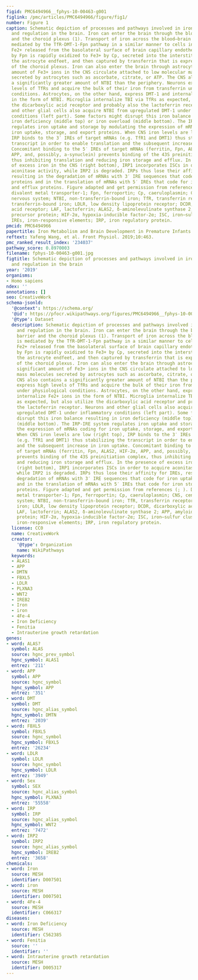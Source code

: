 ```yaml
---
figid: PMC6494966__fphys-10-00463-g001
figlink: /pmc/articles/PMC6494966/figure/fig1/
number: Figure 1
caption: Schematic depiction of processes and pathways involved in iron homeostasis
  and regulation in the brain. Iron can enter the brain through the blood–brain barrier
  and the choroid plexus (1). Transport of iron across the blood–brain barrier is
  mediated by the TfR-DMT-1-Fpn pathway in a similar manner to cells in the periphery.
  Fe2+ released from the basolateral surface of brain capillary endothelial cells
  by Fpn is rapidly oxidized to Fe3+ by Cp, secreted into the interstitium through
  the astrocyte endfeet, and then captured by transferrin that is expressed by cells
  of the choroid plexus. Iron can also enter the brain through astrocytes (2). A significant
  amount of Fe3+ ions in the CNS circulate attached to low molecular mass molecules
  secreted by astrocytes such as ascorbate, citrate, or ATP. The CNS also contains
  a significantly greater amount of NTBI than the periphery. Neurons express high
  levels of TfRs and acquire the bulk of their iron from transferrin under physiological
  conditions. Astrocytes, on the other hand, express DMT-1 and internalize Fe2+ ions
  in the form of NTBI. Microglia internalize TBI via TfRs as expected, but also utilize
  the dicarboxylic acid receptor and probably also the lactoferrin receptor. Neurons
  and other glial cells also acquire NTBI from upregulated DMT-1 under inflammatory
  conditions (left part). Some factors might disrupt this iron balance resulting in
  iron deficiency (middle top) or iron overload (middle bottom). The IRP-IRE system
  regulates iron uptake and storage by modulating the expression of mRNAs coding for
  iron uptake, storage, and export proteins. When CNS iron levels are low (right top),
  IRP binds to the 3′ IREs of target mRNAs (e.g. TfR1 and DMT1) thus stabilizing the
  transcript in order to enable translation and the subsequent increase in iron uptake.
  Concomitant binding to the 5′ IREs of target mRNAs (ferritin, Fpn, ALAS2, HIF-2α,
  APP, and, possibly, a-synuclein) prevents binding of the 43S preinitiation complex,
  thus inhibiting translation and reducing iron storage and efflux. In the presence
  of excess iron in the CNS (right bottom), IRP1 incorporates ISCs in order to acquire
  aconitase activity, while IRP2 is degraded. IRPs thus lose their affinity for IREs,
  resulting in the degradation of mRNAs with 3′ IRE sequences that code for iron uptake
  proteins and in the translation of mRNAs with 5′ IREs that code for iron storage
  and efflux proteins. Figure adapted and get permission from references (; ). DMT-1,
  divalent metal transporter-1; Fpn, ferroportin; Cp, caeruloplasmin; CNS, central
  nervous system; NTBI, non-transferrin-bound iron; TfR, transferrin receptor; TBI,
  transferrin-bound iron; LDLR, low density lipoprotein receptor; DCDR, dicarboxylic
  acid receptor; LAF, lactoferrin; ALAS2, δ-aminolevulinate synthase 2; APP, amyloid
  precursor protein; HIF-2α, hypoxia-inducible factor-2α; ISC, iron–sulfur cluster;
  IREs, iron-responsive elements; IRP, iron regulatory protein.
pmcid: PMC6494966
papertitle: Iron Metabolism and Brain Development in Premature Infants.
reftext: Yafeng Wang, et al. Front Physiol. 2019;10:463.
pmc_ranked_result_index: '234037'
pathway_score: 0.8970003
filename: fphys-10-00463-g001.jpg
figtitle: Schematic depiction of processes and pathways involved in iron homeostasis
  and regulation in the brain
year: '2019'
organisms:
- Homo sapiens
ndex: ''
annotations: []
seo: CreativeWork
schema-jsonld:
  '@context': https://schema.org/
  '@id': https://pfocr.wikipathways.org/figures/PMC6494966__fphys-10-00463-g001.html
  '@type': Dataset
  description: Schematic depiction of processes and pathways involved in iron homeostasis
    and regulation in the brain. Iron can enter the brain through the blood–brain
    barrier and the choroid plexus (1). Transport of iron across the blood–brain barrier
    is mediated by the TfR-DMT-1-Fpn pathway in a similar manner to cells in the periphery.
    Fe2+ released from the basolateral surface of brain capillary endothelial cells
    by Fpn is rapidly oxidized to Fe3+ by Cp, secreted into the interstitium through
    the astrocyte endfeet, and then captured by transferrin that is expressed by cells
    of the choroid plexus. Iron can also enter the brain through astrocytes (2). A
    significant amount of Fe3+ ions in the CNS circulate attached to low molecular
    mass molecules secreted by astrocytes such as ascorbate, citrate, or ATP. The
    CNS also contains a significantly greater amount of NTBI than the periphery. Neurons
    express high levels of TfRs and acquire the bulk of their iron from transferrin
    under physiological conditions. Astrocytes, on the other hand, express DMT-1 and
    internalize Fe2+ ions in the form of NTBI. Microglia internalize TBI via TfRs
    as expected, but also utilize the dicarboxylic acid receptor and probably also
    the lactoferrin receptor. Neurons and other glial cells also acquire NTBI from
    upregulated DMT-1 under inflammatory conditions (left part). Some factors might
    disrupt this iron balance resulting in iron deficiency (middle top) or iron overload
    (middle bottom). The IRP-IRE system regulates iron uptake and storage by modulating
    the expression of mRNAs coding for iron uptake, storage, and export proteins.
    When CNS iron levels are low (right top), IRP binds to the 3′ IREs of target mRNAs
    (e.g. TfR1 and DMT1) thus stabilizing the transcript in order to enable translation
    and the subsequent increase in iron uptake. Concomitant binding to the 5′ IREs
    of target mRNAs (ferritin, Fpn, ALAS2, HIF-2α, APP, and, possibly, a-synuclein)
    prevents binding of the 43S preinitiation complex, thus inhibiting translation
    and reducing iron storage and efflux. In the presence of excess iron in the CNS
    (right bottom), IRP1 incorporates ISCs in order to acquire aconitase activity,
    while IRP2 is degraded. IRPs thus lose their affinity for IREs, resulting in the
    degradation of mRNAs with 3′ IRE sequences that code for iron uptake proteins
    and in the translation of mRNAs with 5′ IREs that code for iron storage and efflux
    proteins. Figure adapted and get permission from references (; ). DMT-1, divalent
    metal transporter-1; Fpn, ferroportin; Cp, caeruloplasmin; CNS, central nervous
    system; NTBI, non-transferrin-bound iron; TfR, transferrin receptor; TBI, transferrin-bound
    iron; LDLR, low density lipoprotein receptor; DCDR, dicarboxylic acid receptor;
    LAF, lactoferrin; ALAS2, δ-aminolevulinate synthase 2; APP, amyloid precursor
    protein; HIF-2α, hypoxia-inducible factor-2α; ISC, iron–sulfur cluster; IREs,
    iron-responsive elements; IRP, iron regulatory protein.
  license: CC0
  name: CreativeWork
  creator:
    '@type': Organization
    name: WikiPathways
  keywords:
  - ALAS1
  - APP
  - DMTN
  - FBXL5
  - LDLR
  - PLXNA3
  - WNT2
  - IREB2
  - Iron
  - iron
  - 4Fe-4
  - Iron Deficiency
  - Fenitia
  - Intrauterine growth retardation
genes:
- word: ALAS?
  symbol: ALAS
  source: hgnc_prev_symbol
  hgnc_symbol: ALAS1
  entrez: '211'
- word: APP
  symbol: APP
  source: hgnc_symbol
  hgnc_symbol: APP
  entrez: '351'
- word: DMT
  symbol: DMT
  source: hgnc_alias_symbol
  hgnc_symbol: DMTN
  entrez: '2039'
- word: FBXL5
  symbol: FBXL5
  source: hgnc_symbol
  hgnc_symbol: FBXL5
  entrez: '26234'
- word: LDLR
  symbol: LDLR
  source: hgnc_symbol
  hgnc_symbol: LDLR
  entrez: '3949'
- word: Sex
  symbol: SEX
  source: hgnc_alias_symbol
  hgnc_symbol: PLXNA3
  entrez: '55558'
- word: IRP
  symbol: IRP
  source: hgnc_alias_symbol
  hgnc_symbol: WNT2
  entrez: '7472'
- word: IRP2
  symbol: IRP2
  source: hgnc_alias_symbol
  hgnc_symbol: IREB2
  entrez: '3658'
chemicals:
- word: Iron
  source: MESH
  identifier: D007501
- word: iron
  source: MESH
  identifier: D007501
- word: 4Fe-4
  source: MESH
  identifier: C066317
diseases:
- word: Iron Deficiency
  source: MESH
  identifier: C562385
- word: Fenitia
  source: ''
  identifier: ''
- word: Intrauterine growth retardation
  source: MESH
  identifier: D005317
---
```

